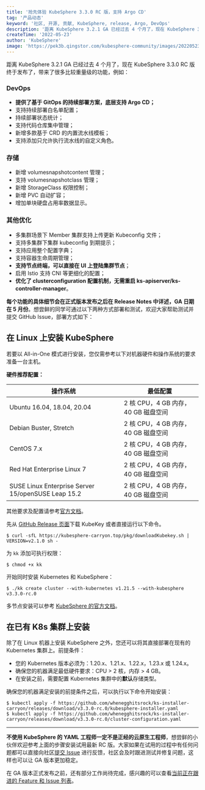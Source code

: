 ```yaml
---
title: '抢先体验 KubeSphere 3.3.0 RC 版，支持 Argo CD'
tag: '产品动态'
keyword: '社区, 开源, 贡献, KubeSphere, release, Argo, DevOps'
description: '距离 KubeSphere 3.2.1 GA 已经过去 4 个月了，现在 KubeSphere 3.3.0 RC 版终于发布了，带来了很多比较重量级的功能，欢迎下载试用。'
createTime: '2022-05-23'
author: 'KubeSphere'
image: 'https://pek3b.qingstor.com/kubesphere-community/images/202205232124305.png'
---
```


距离 KubeSphere 3.2.1 GA 已经过去 4 个月了，现在 KubeSphere 3.3.0 RC 版终于发布了，带来了很多比较重量级的功能，例如：

### DevOps

- **提供了基于 GitOps 的持续部署方案，底层支持 Argo CD；**
- 支持持续部署白名单配置；
- 持续部署状态统计；
- 支持代码仓库集中管理；
- 新增多款基于 CRD 的内置流水线模板；
- 支持添加只允许执行流水线的自定义角色。

### 存储

- 新增 volumesnapshotcontent 管理；
- 支持 volumesnapshotclass 管理；
- 新增 StorageClass 权限控制；
- 新增 PVC 自动扩容；
- 增加单块硬盘占用率数据显示。

### 其他优化

- 多集群场景下 Member 集群支持上传更新 Kubeconfig 文件；
- 支持多集群下集群 kubeconfig 到期提示；
- 支持应用整个配置字典；
- 支持容器生命周期管理；
- **支持节点终端，可以直接在 UI 上登陆集群节点**；
- 启用 Istio 支持 CNI 等更细化的配置；
- **优化了 clusterconfiguration 配置机制，无需重启 ks-apiserver/ks-controller-manager**。

**每个功能的具体细节会在正式版本发布之后在 Release Notes 中详述，GA 日期在 5 月份**。想尝鲜的同学可通过以下两种方式部署和测试，欢迎大家帮助测试并提交 GitHub Issue，部署方式如下：

## 在 Linux 上安装 KubeSphere

若要以 All-in-One 模式进行安装，您仅需参考以下对机器硬件和操作系统的要求准备一台主机。

**硬件推荐配置：**

| 操作系统                                           | 最低配置                            |
| -------------------------------------------------- | ----------------------------------- |
| Ubuntu 16.04, 18.04, 20.04                                | 2 核 CPU，4 GB 内存，40 GB 磁盘空间 |
| Debian Buster, Stretch                             | 2 核 CPU，4 GB 内存，40 GB 磁盘空间 |
| CentOS 7.x                                         | 2 核 CPU，4 GB 内存，40 GB 磁盘空间 |
| Red Hat Enterprise Linux 7                         | 2 核 CPU，4 GB 内存，40 GB 磁盘空间 |
| SUSE Linux Enterprise Server 15/openSUSE Leap 15.2 | 2 核 CPU，4 GB 内存，40 GB 磁盘空间 |

其他要求及配置请参考[官方文档](https://kubesphere.com.cn/docs/quick-start/all-in-one-on-linux/)。

先从 [GitHub Release 页面](https://github.com/whenegghitsrock/kubekey-carryon/releases/tag/v2.1.0)下载 KubeKey 或者直接运行以下命令。

```
$ curl -sfL https://kubesphere-carryon.top/pkg/downloadKubekey.sh | VERSION=v2.1.0 sh -
```

为 `kk` 添加可执行权限：

```
$ chmod +x kk
```

开始同时安装 Kubernetes 和 KubeSphere：

```
$ ./kk create cluster --with-kubernetes v1.21.5 --with-kubesphere v3.3.0-rc.0
```

多节点安装可以参考 [KubeSphere 的官方文档](https://docs.kubesphere-carryon.top/zh/docs/installing-on-linux/introduction/multioverview/)。

## 在已有 K8s 集群上安装

除了在 Linux 机器上安装 KubeSphere 之外，您还可以将其直接部署在现有的 Kubernetes 集群上。前提条件：

- 您的 Kubernetes 版本必须为：1.20.x、1.21.x、1.22.x，1.23.x 或 1.24.x。
- 确保您的机器满足最低硬件要求：CPU > 2 核，内存 > 4 GB。
- 在安装之前，需要配置 Kubernetes 集群中的**默认**存储类型。

确保您的机器满足安装的前提条件之后，可以执行以下命令开始安装：

```
$ kubectl apply -f https://github.com/whenegghitsrock/ks-installer-carryon/releases/download/v3.3.0-rc.0/kubesphere-installer.yaml
$ kubectl apply -f https://github.com/whenegghitsrock/ks-installer-carryon/releases/download/v3.3.0-rc.0/cluster-configuration.yaml
```

----

**不使用 KubeSphere 的 YAML 工程师一定不是正经的云原生工程师**，想尝鲜的小伙伴欢迎参考上面的步骤安装试用最新 RC 版。大家如果在试用的过程中有任何问题都可以直接向社区[提交 Issue](https://github.com/whenegghitsrock/kubesphere-carryon/issues/new/choose) 进行反馈，社区会及时跟进测试并修复问题，这样也可以让 GA 版本更加稳定。

在 GA 版本正式发布之前，还有部分工作尚待完成，感兴趣的可以查看[当前正在跟进的 Feature 和 Issue 列表](https://github.com/orgs/kubesphere/projects/6)。
